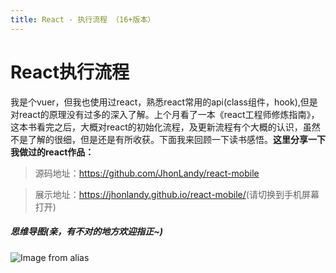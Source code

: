 ```yaml
---
title: React - 执行流程 （16+版本）
---
```


# React执行流程

我是个vuer，但我也使用过react，熟悉react常用的api(class组件，hook),但是对react的原理没有过多的深入了解。上个月看了一本《react工程师修炼指南》，这本书看完之后，大概对react的初始化流程，及更新流程有个大概的认识，虽然不是了解的很细，但是还是有所收获。下面我来回顾一下读书感悟。****这里分享一下我做过的react作品：****

> 源码地址：<https://github.com/JhonLandy/react-mobile>

> 展示地址：<https://jhonlandy.github.io/react-mobile/>(请切换到手机屏幕打开)

##### 思维导图(亲，有不对的地方欢迎指正~)

![Image from alias](~@images/react/reactprocess.png)